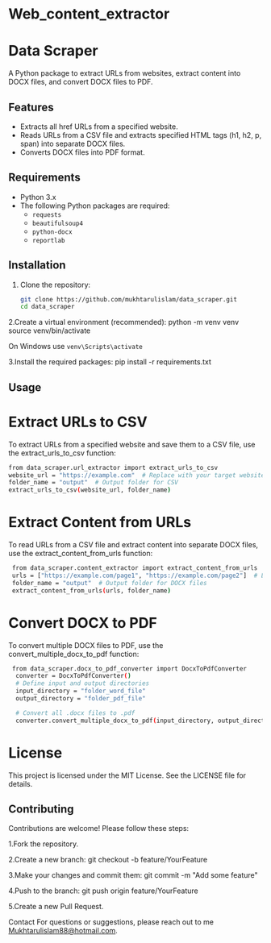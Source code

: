 # Web_content_extractor

# Data Scraper

A Python package to extract URLs from websites, extract content into DOCX files, and convert DOCX files to PDF.

## Features

- Extracts all href URLs from a specified website.
- Reads URLs from a CSV file and extracts specified HTML tags (h1, h2, p, span) into separate DOCX files.
- Converts DOCX files into PDF format.

## Requirements

- Python 3.x
- The following Python packages are required:
  - `requests`
  - `beautifulsoup4`
  - `python-docx`
  - `reportlab`

## Installation

1. Clone the repository:
   ```bash
   git clone https://github.com/mukhtarulislam/data_scraper.git
   cd data_scraper


2.Create a virtual environment (recommended):
python -m venv venv
source venv/bin/activate  

On Windows use 
`venv\Scripts\activate`

3.Install the required packages:
pip install -r requirements.txt



## Usage

# Extract URLs to CSV
To extract URLs from a specified website and save them to a CSV file, use the extract_urls_to_csv function:
  ```bash
  from data_scraper.url_extractor import extract_urls_to_csv
  website_url = "https://example.com"  # Replace with your target website
  folder_name = "output"  # Output folder for CSV
  extract_urls_to_csv(website_url, folder_name)
```

# Extract Content from URLs
To read URLs from a CSV file and extract content into separate DOCX files, use the extract_content_from_urls function:
 ```bash
  from data_scraper.content_extractor import extract_content_from_urls
  urls = ["https://example.com/page1", "https://example.com/page2"]  # List of URLs
  folder_name = "output"  # Output folder for DOCX files
  extract_content_from_urls(urls, folder_name)
```
# Convert DOCX to PDF
To convert multiple DOCX files to PDF, use the convert_multiple_docx_to_pdf function:
```bash
 from data_scraper.docx_to_pdf_converter import DocxToPdfConverter
  converter = DocxToPdfConverter()
  # Define input and output directories
  input_directory = "folder_word_file"
  output_directory = "folder_pdf_file"

  # Convert all .docx files to .pdf
  converter.convert_multiple_docx_to_pdf(input_directory, output_directory)
```
# License
This project is licensed under the MIT License. See the LICENSE file for details.


## Contributing
Contributions are welcome! Please follow these steps:

1.Fork the repository.

2.Create a new branch:
  git checkout -b feature/YourFeature
  
3.Make your changes and commit them:
  git commit -m "Add some feature"

4.Push to the branch:
  git push origin feature/YourFeature
  
5.Create a new Pull Request.

Contact
For questions or suggestions, please reach out to me Mukhtarulislam88@hotmail.com.
